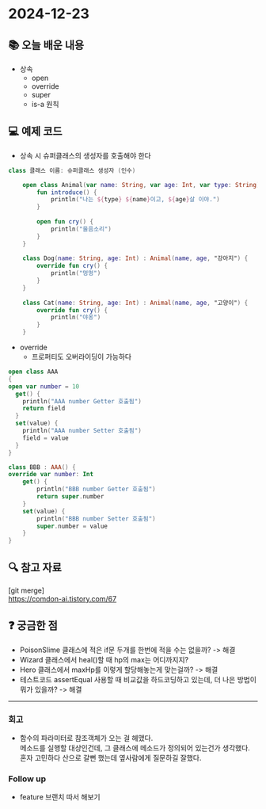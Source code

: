# 2024-12-23

## 📚 오늘 배운 내용

- 상속
    - open
    - override
    - super
    - is-a 원칙

## 💻 예제 코드

<!-- 실습한 코드나 예제를 추가 -->

- 상속 시 슈퍼클래스의 생성자를 호출해야 한다

```kotlin
class 클래스 이름: 슈퍼클래스 생성자 (인수)
```

```kotlin
    open class Animal(var name: String, var age: Int, var type: String) {
        fun introduce() {
            println("나는 ${type} ${name}이고, ${age}살 이야.")
        }
    
        open fun cry() {
            println("울음소리")
        }
    }
    
    class Dog(name: String, age: Int) : Animal(name, age, "강아지") {
        override fun cry() {
            println("멍멍")
        }
    }
    
    class Cat(name: String, age: Int) : Animal(name, age, "고양이") {
        override fun cry() {
            println("야옹")
        }
    }
```
- override
  - 프로퍼티도 오버라이딩이 가능하다
```kotlin
open class AAA
{
open var number = 10
  get() {
    println("AAA number Getter 호출됨")
    return field
  }
  set(value) {
    println("AAA number Setter 호출됨")
    field = value
  } 
}

class BBB : AAA() {
override var number: Int
    get() {
        println("BBB number Getter 호출됨")
        return super.number
    }     
    set(value) {
        println("BBB number Setter 호출됨")
        super.number = value
    }
}
```

## 🔍 참고 자료
[git merge]    
https://comdon-ai.tistory.com/67

## ❓ 궁금한 점

- PoisonSlime 클래스에 적은 if문 두개를 한번에 적을 수는 없을까? -> 해결
- Wizard 클래스에서 heal()할 때 hp의 max는 어디까지지? 
- Hero 클래스에서 maxHp를 이렇게 할당해놓는게 맞는걸까? -> 해결
- 테스트코드 assertEqual 사용할 때 비교값을 하드코딩하고 있는데, 더 나은 방법이 뭐가 있을까? -> 해결
---

### 회고

- 함수의 파라미터로 참조객체가 오는 걸 헤맸다.    
메소드를 실행할 대상인건데, 그 클래스에 메소드가 정의되어 있는건가 생각했다.    
혼자 고민하다 산으로 갈뻔 했는데 옆사람에게 질문하길 잘했다.

### Follow up

- feature 브랜치 따서 해보기